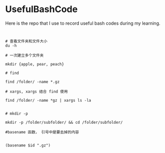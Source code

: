 # UsefulBashCode

Here is the repo that I use to record useful bash codes during my learning.

#
```
# 查看文件夹和文件大小
du -h 

# 一次建立多个文件夹

mkdir {apple, pear, peach}

# find

find /folder/ -name *.gz

# xargs, xargs 结合 find 使用

find /folder/ -name *gz | xargs ls -la


# mkdir -p

mkdir -p /folder/subfolder/ && cd /folder/subfolder/

```


```
#basename 函数， 引号中是要去掉的内容


(basename $id ".gz")


```
